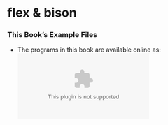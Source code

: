 # flex & bison

### This Book’s Example Files
* The programs in this book are available online as:
![Example Files](ftp://ftp.iecc.com/pub/file/flexbison.zip)
